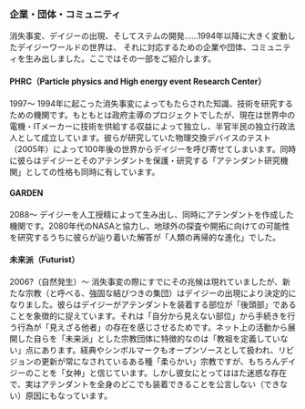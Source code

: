 ### 企業・団体・コミュニティ

消失事変、デイジーの出現、そしてステムの開発……1994年以降に大きく変動したデイジーワールドの世界は、
それに対応するための企業や団体、コミュニティを生み出しました。ここではその一部をご紹介します。

#### PHRC（Particle physics and High energy event Research Center）

1997〜
1994年に起こった消失事変によってもたらされた知識、技術を研究するための機関です。もともとは政府主導のプロジェクトでしたが、現在は世界中の電機・ITメーカーに技術を供給する収益によって独立し、半官半民の独立行政法人として成立しています。彼らが研究していた物理交換デバイスのテスト（2005年）によって100年後の世界からデイジーを呼び寄せてしまいます。同時に彼らはデイジーとそのアテンダントを保護・研究する「アテンダント研究機関」としての性格も同時に有しています。

#### GARDEN

2088〜
デイジーを人工授精によって生み出し、同時にアテンダントを作成した機関です。2080年代のNASAと協力し、地球外の探査や開拓に向けての可能性を研究するうちに彼らが辿り着いた解答が「人類の再帰的な進化」でした。

#### 未来派（Futurist）

2006?（自然発生）〜
消失事変の際にすでにその兆候は現れていましたが、新たな宗教（と呼べる、強固な結びつきの集団）はデイジーの出現により決定的になりました。彼らはデイジーがアテンダントを装着する部位が「後頭部」であることを象徴的に捉えています。それは「自分から見えない部位」から手続きを行う行為が「見えざる他者」の存在を感じさせるためです。ネット上の活動から展開した自らを「未来派」とした宗教団体に特徴的なのは「教祖を定義していない」点にあります。経典やシンボルマークもオープンソースとして扱われ、リビジョンの更新が常になされているある種「柔らかい」宗教ですが、もちろんデイジーのことを「女神」と信じています。しかし彼女にとってははた迷惑な存在で、実はアテンダントを全身のどこでも装着できることを公言しない（できない）原因にもなっています。
